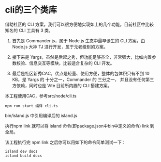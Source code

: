 # cli的三个类库

借助社区的 CLI 方案，我们可以很方便地实现如上的几个功能。目前社区中比较知名的 CLI 工具有 3 类。

1. 首先是 Commander.js，属于 Node.js 生态中最早诞生的 CLI 方案，由 Node.js 大神 TJ 进行开发，属于元老级别的方案。

2. 接下来是 Yargs，虽然是后起之秀，但功能足够齐全，非常强大，比如内置参数校验、信息交互等模块，比较适合复杂的 CLI 开发。

3. 最后是社区新秀CAC，优点是轻量、使用方便，整体的包体积只有不到 10 KB，是 Yargs 的 十分之一，Commander 的 三分之一，
并且没有任何第三方依赖，同时也是 Vite 目前所内置的 CLI 搭建方案。

本工程使用CAC，参考src/node/cli.ts
```
npm run start 编译 cli.ts
```

bin/island.js 中引用编译后的 island.js

执行npm link 就可以将 island 命令(即package.json中bin中定义的命令) link 到全局。

该工程执行完 npm link 之后你可以用如下的命令简单测试一下：
```
island dev docs
island build docs
```
